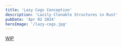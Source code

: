 ```yaml
---
title: 'Lazy Cogs Conception'
description: 'Lazily Clonable Structures in Rust'
pubDate: 'Apr 02 2024'
heroImage: '/lazy-cogs.jpg'
---
```


[WIP](https://github.com/OJarrisonn/LazyCogs)